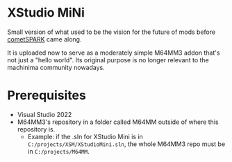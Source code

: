 # XStudio MiNi

Small version of what used to be the vision for the future of mods before [cometSPARK](https://github.com/projectcomet64/SPARK) came along.

It is uploaded now to serve as a moderately simple M64MM3 addon that's not just a "hello world". Its original purpose is no longer relevant to the machinima community nowadays.

# Prerequisites

- Visual Studio 2022
- M64MM3's repository in a folder called M64MM outside of where this repository is.
  - Example: if the .sln for XStudio Mini is in ``C:/projects/XSM/XStudioMini.sln``, the whole M64MM3 repo must be in ``C:/projects/M64MM``.